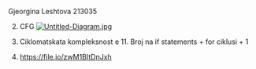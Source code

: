 
Gjeorgina Leshtova 213035

2. CFG
[![Untitled-Diagram.jpg](https://i.postimg.cc/YSzWp53K/Untitled-Diagram.jpg)](https://postimg.cc/sB1Xm0qw)
3. Ciklomatskata kompleksnost e 11. Broj na if statements + for ciklusi + 1

4. https://file.io/zwM1BItDnJxh

 
